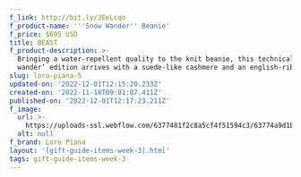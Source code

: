```yaml
---
f_link: http://bit.ly/3EeLcqo
f_product-name: '''Snow Wander'' Beanie'
f_price: $695 USD
title: BEAST
f_product-description: >-
  Bringing a water-repellent quality to the knit beanie, this technical ‘snow
  wander’ edition arrives with a suede-like cashmere and an english-ribbed brim.
slug: loro-piana-5
updated-on: '2022-12-01T12:15:20.233Z'
created-on: '2022-11-18T09:01:07.411Z'
published-on: '2022-12-01T12:17:23.211Z'
f_image:
  url: >-
    https://uploads-ssl.webflow.com/6377481f2c8a5cf4f51594c3/63774a9d1b0079330872bb2d_02_FAM6913_W121---LRG.png
  alt: null
f_brand: Loro Piana
layout: '[gift-guide-items-week-3].html'
tags: gift-guide-items-week-3
---
```



